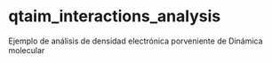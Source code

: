 # qtaim_interactions_analysis
Ejemplo de análisis de densidad electrónica porveniente de Dinámica molecular
